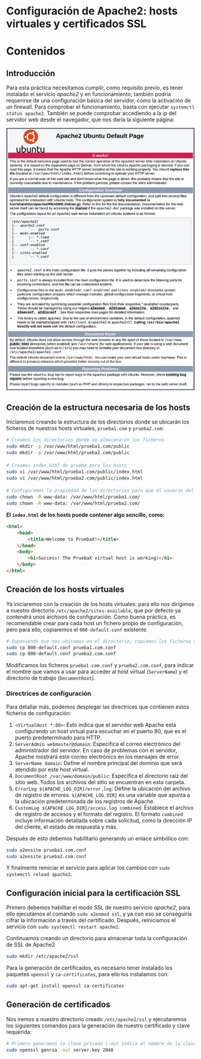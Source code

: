 # Configuración de Apache2: hosts virtuales y certificados SSL

# Contenidos

## Introducción

Para esta práctica necesitamos cumplir, como requisito previo, es tener instalado el servicio *apache2* y en funcionamiento; también podría requerirse de una configuración básica del servidor, como la activación de un firewall. Para comprobar el funcionamiento, basta con ejecutar `systemctl status apache2`.
También se puede comprobar accediendo a la ip del servidor web desde el navegador, que nos daría la siguiente página:

<div align=center>
    <img src="./img/check-apache2.png" alt="checking apache2">
</div>

## Creación de la estructura necesaria de los hosts

Iniciaremos creando la estructura de los directorios donde se ubicarán los ficheros de nuestros hosts virtuales, `prueba1.com` y `prueba2.com`:

```sh
# Creamos los directorios donde se almacenarán los ficheros
sudo mkdir -p /var/www/html/prueba1.com/public
sudo mkdir -p /var/www/html/prueba2.com/public

# Creamos index.html de prueba para los hosts
sudo vi /var/www/html/prueba1.com/public/index.html
sudo vi /var/www/html/prueba2.com/public/index.html

# Configuramos la propiedad de los directorios para que el usuario del servidor web (www-data para Apache2) pueda acceder a los datos
sudo chown -R www-data: /var/www/html/prueba1.com/
sudo chown -R www-data: /var/www/html/prueba2.com/
```

**El `index.html` de los hosts puede contener algo sencillo, como:**

```html
<html>
    <head>
        <title>Welcome to PruebaX!</title>
    </head>
    <body>
        <h1>Success! The PruebaX virtual host is working!</h1>
    </body>
</html>
```

## Creación de los hosts virtuales

Ya iniciaremos con la creación de los hosts virtuales: para ello nos dirigimos a nuestro directorio `/etc/apache2/sites-available`, que por defecto ya contendrá unos archivos de configuración. Como buena práctica, es recomendable crear para cada host un fichero propio de configuración, pero para ello, copiaremos el `000-default.conf` existente.

```sh
# Suponiendo que nos ubicamos en el directorio, copiamos los ficheros de la siguiente forma
sudo cp 000-default.conf prueba1.com.conf
sudo cp 000-default.conf prueba2.com.conf
```

Modificamos los ficheros `prueba1.com.conf` y `prueba2.com.conf`, para indicar el nombre que vamos a usar para acceder al host virtual (`ServerName`) y el directorio de trabajo (`DocumentRoot`).

### Directrices de configuración

Para detallar más, podemos desplegar las directrices que contienen estos ficheros de configuración:

1. `<VirtualHost *:80>`: Esto indica que el servidor web Apache está configurando un host virtual para escuchar en el puerto 80, que es el puerto predeterminado para HTTP.
2. `ServerAdmin webmaster@domain`: Especifica el correo electrónico del administrador del servidor. En caso de problemas con el servidor, Apache mostrará este correo electrónico en los mensajes de error.
3. `ServerName domain`: Define el nombre principal del dominio que será atendido por este host virtual.
4. `DocumentRoot /var/www/domain/public`: Especifica el directorio raíz del sitio web. Todos los archivos del sitio se encuentran en esta carpeta.
5. `ErrorLog ${APACHE_LOG_DIR}/error.log`: Define la ubicación del archivo de registro de errores. `${APACHE_LOG_DIR}` es una variable que apunta a la ubicación predeterminada de los registros de Apache.
6. `CustomLog ${APACHE_LOG_DIR}/access.log combined`: Establece el archivo de registro de accesos y el formato del registro. El formato `combined` incluye información detallada sobre cada solicitud, como la dirección IP del cliente, el estado de respuesta y más.

Después de esto debemos habilitarlo generando un enlace simbólico con:

```sh
sudo a2ensite prueba1.com.conf
sudo a2ensite prueba2.com.conf
```

Y finalmente reiniciar el servicio para aplicar los cambios con `sudo systemctl reload apache2`.

## Configuración inicial para la certificación SSL

Primero debemos habilitar el modo SSL de nuestro servicio *apache2*, para ello ejecutamos el comando `sudo a2enmod ssl`, y ya con eso se conseguiría cifrar la información a través del certificado.
Después, reiniciamos el servicio con `sudo systemctl restart apache2`.

Continuamos creando un directorio para almacenar toda la configuración de SSL de Apache2

```sh
sudo mkdir /etc/apache2/ssl
```

Para la generación de certificados, es necesario tener instalado los paquetes `openssl` y `ca-certificates`, para ello los instalamos con:
```sh
sudo apt-get install openssl ca-certificates
```

## Generación de certificados

Nos iremos a nuestro directorio creado `/etc/apache2/ssl` y ejecutaremos los siguientes comandos para la generación de nuestro certificado y clave requerida:

```sh
# Primero generamos la clave privada (-out indica el nombre de la clave, y 2048 se refiere a la longitud de la misma)
sudo openssl genrsa -out server.key 2048
```